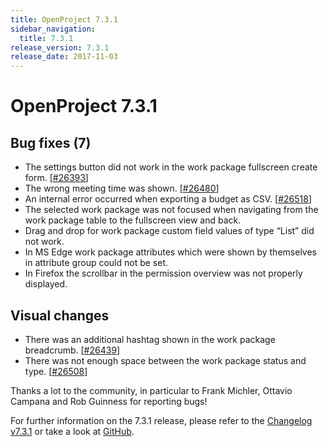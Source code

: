 ```yaml
---
title: OpenProject 7.3.1
sidebar_navigation:
  title: 7.3.1
release_version: 7.3.1
release_date: 2017-11-03
---
```


# OpenProject 7.3.1

## Bug fixes (7)

  - The settings button did not work in the work package fullscreen
    create form.
    \[[#26393](https://community.openproject.org/wp/26393)\]
  - The wrong meeting time was shown.
    \[[#26480](https://community.openproject.org/wp/26480)\]
  - An internal error occurred when exporting a budget as CSV.
    \[[#26518](https://community.openproject.org/wp/26518)\]
  - The selected work package was not focused when navigating from the
    work package table to the fullscreen view and back.
  - Drag and drop for work package custom field values of type “List”
    did not work.
  - In MS Edge work package attributes which were shown by themselves in
    attribute group could not be set.
  - In Firefox the scrollbar in the permission overview was not properly
    displayed.

## Visual changes

  - There was an additional hashtag shown in the work package
    breadcrumb.
    \[[#26439](https://community.openproject.org/wp/26439)\]
  - There was not enough space between the work package status and type.
    \[[#26508](https://community.openproject.org/wp/26508)\]

Thanks a lot to the community, in particular to Frank Michler, Ottavio
Campana and Rob Guinness for reporting bugs!

For further information on the 7.3.1 release, please refer to the
[Changelog v7.3.1](https://community.openproject.org/versions/851)
or take a look at
[GitHub](https://github.com/opf/openproject/tree/v7.3.1).
